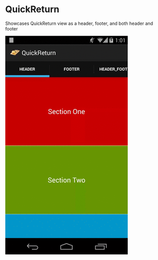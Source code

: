 QuickReturn
===========

Showcases QuickReturn view as a header, footer, and both header and footer

<img src="quick_return_demo.gif">
